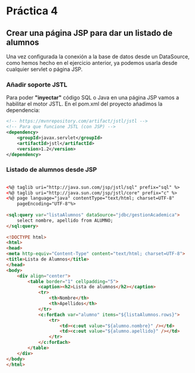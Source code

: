 # Práctica 4

## Crear una página JSP para dar un listado de alumnos

Una vez configurada la conexión a la base de datos desde un DataSource, 
como hemos hecho en el ejercicio anterior, ya podemos usarla desde 
cualquier servlet o página JSP.

### Añadir soporte JSTL 

Para poder **"inyectar"** código SQL o Java en una página JSP vamos
a habilitar el motor JSTL. En el pom.xml del proyecto añadimos la dependencia:

```xml
<!-- https://mvnrepository.com/artifact/jstl/jstl -->
<!-- Para que funcione JSTL (con JSP) -->
<dependency>
    <groupId>javax.servlet</groupId>
    <artifactId>jstl</artifactId>
    <version>1.2</version>
</dependency>
```

### Listado de alumnos desde JSP

```html

<%@ taglib uri="http://java.sun.com/jsp/jstl/sql" prefix="sql" %>
<%@ taglib uri="http://java.sun.com/jsp/jstl/core" prefix="c" %>
<%@ page language="java" contentType="text/html; charset=UTF-8"
    pageEncoding="UTF-8"%>
     
<sql:query var="listaAlumnos" dataSource="jdbc/gestionAcademica">
    select nombre, apellido from ALUMNO;
</sql:query>
     
<!DOCTYPE html>
<html>
<head>
<meta http-equiv="Content-Type" content="text/html; charset=UTF-8">
<title>Lista de Alumnos</title>
</head>
<body>
    <div align="center">
        <table border="1" cellpadding="5">
            <caption><h2>Lista de alumnos</h2></caption>
            <tr>
                <th>Nombre</th>
                <th>Apellidos</th>
            </tr>
            <c:forEach var="alumno" items="${listaAlumnos.rows}">
                <tr>
                    <td><c:out value="${alumno.nombre}" /></td>
                    <td><c:out value="${alumno.apellido}" /></td>
                </tr>
            </c:forEach>
        </table>
    </div>
</body>
</html>

```
